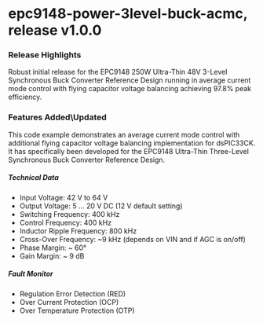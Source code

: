 # epc9148-power-3level-buck-acmc, release v1.0.0

### Release Highlights
Robust initial release for the EPC9148 250W Ultra-Thin 48V 3-Level Synchronous Buck Converter Reference Design running in average current mode control with flying capacitor voltage balancing achieving 97.8% peak efficiency.

### Features Added\Updated
This code example demonstrates an average current mode control with additional flying capacitor voltage balancing implementation for dsPIC33CK. It has specifically been developed for the EPC9148 Ultra-Thin Three-Level Synchronous Buck Converter Reference Design.

##### Technical Data
  - Input Voltage: 42 V to 64 V
  - Output Voltage: 5 ... 20 V DC (12 V default setting)
  - Switching Frequency: 400 kHz
  - Control Frequency: 400 kHz
  - Inductor Ripple Frequency: 800 kHz
  - Cross-Over Frequency: ~9 kHz (depends on VIN and if AGC is on/off)
  - Phase Margin: ~ 60°
  - Gain Margin: ~ 9 dB

##### Fault Monitor
  - Regulation Error Detection (RED)
  - Over Current Protection (OCP)
  - Over Temperature Protection (OTP)


